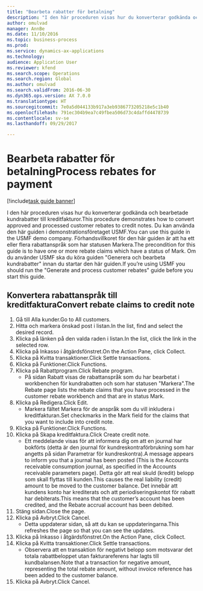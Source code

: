 ```yaml
--- 
title: "Bearbeta rabatter för betalning"
description: "I den här proceduren visas hur du konverterar godkända och bearbetade kundrabatter till kreditfakturor."
author: omulvad
manager: AnnBe
ms.date: 11/10/2016
ms.topic: business-process
ms.prod: 
ms.service: dynamics-ax-applications
ms.technology: 
audience: Application User
ms.reviewer: kfend
ms.search.scope: Operations
ms.search.region: Global
ms.author: omulvad
ms.search.validFrom: 2016-06-30
ms.dyn365.ops.version: AX 7.0.0
ms.translationtype: HT
ms.sourcegitcommit: 7e0a5d044133b917a3eb9386773205218e5c1b40
ms.openlocfilehash: 791ec304b9ea7c49fbea506d73c4daffd4478739
ms.contentlocale: sv-se
ms.lasthandoff: 09/29/2017

---
```

# <a name="process-rebates-for-payment"></a><span data-ttu-id="574a8-103">Bearbeta rabatter för betalning</span><span class="sxs-lookup"><span data-stu-id="574a8-103">Process rebates for payment</span></span>

[!include[task guide banner](../../includes/task-guide-banner.md)]

<span data-ttu-id="574a8-104">I den här proceduren visas hur du konverterar godkända och bearbetade kundrabatter till kreditfakturor.</span><span class="sxs-lookup"><span data-stu-id="574a8-104">This procedure demonstrates how to convert approved and processed customer rebates to credit notes.</span></span> <span data-ttu-id="574a8-105">Du kan använda den här guiden i demonstrationsföretaget USMF.</span><span class="sxs-lookup"><span data-stu-id="574a8-105">You can use this guide in the USMF demo company.</span></span> <span data-ttu-id="574a8-106">Förhandsvillkoret för den här guiden är att ha ett eller flera rabattanspråk som har statusen Markera.</span><span class="sxs-lookup"><span data-stu-id="574a8-106">The precondition for this guide is to have one or more rebate claims which have a status of Mark.</span></span> <span data-ttu-id="574a8-107">Om du använder USMF ska du köra guiden "Generera och bearbeta kundrabatter" innan du startar den här guiden.</span><span class="sxs-lookup"><span data-stu-id="574a8-107">If you’re using USMF you should run the "Generate and process customer rebates" guide before you start this guide.</span></span>


## <a name="convert-rebate-claims-to-credit-note"></a><span data-ttu-id="574a8-108">Konvertera rabattanspråk till kreditfaktura</span><span class="sxs-lookup"><span data-stu-id="574a8-108">Convert rebate claims to credit note</span></span>
1. <span data-ttu-id="574a8-109">Gå till Alla kunder.</span><span class="sxs-lookup"><span data-stu-id="574a8-109">Go to All customers.</span></span>
2. <span data-ttu-id="574a8-110">Hitta och markera önskad post i listan.</span><span class="sxs-lookup"><span data-stu-id="574a8-110">In the list, find and select the desired record.</span></span>
3. <span data-ttu-id="574a8-111">Klicka på länken på den valda raden i listan.</span><span class="sxs-lookup"><span data-stu-id="574a8-111">In the list, click the link in the selected row.</span></span>
4. <span data-ttu-id="574a8-112">Klicka på Inkasso i åtgärdsfönstret.</span><span class="sxs-lookup"><span data-stu-id="574a8-112">On the Action Pane, click Collect.</span></span>
5. <span data-ttu-id="574a8-113">Klicka på Kvitta transaktioner.</span><span class="sxs-lookup"><span data-stu-id="574a8-113">Click Settle transactions.</span></span>
6. <span data-ttu-id="574a8-114">Klicka på Funktioner.</span><span class="sxs-lookup"><span data-stu-id="574a8-114">Click Functions.</span></span>
7. <span data-ttu-id="574a8-115">Klicka på Rabattprogram.</span><span class="sxs-lookup"><span data-stu-id="574a8-115">Click Rebate program.</span></span>
    * <span data-ttu-id="574a8-116">På sidan Rabatt visas de rabattanspråk som du har bearbetat i workbenchen för kundrabatten och som har statusen "Markera".</span><span class="sxs-lookup"><span data-stu-id="574a8-116">The Rebate page lists the rebate claims that you have processed in the customer rebate workbench and that are in status Mark.</span></span>    
8. <span data-ttu-id="574a8-117">Klicka på Redigera.</span><span class="sxs-lookup"><span data-stu-id="574a8-117">Click Edit.</span></span>
    * <span data-ttu-id="574a8-118">Markera fältet Markera för de anspråk som du vill inkludera i kreditfakturan.</span><span class="sxs-lookup"><span data-stu-id="574a8-118">Set checkmarks in the Mark field for the claims that you want to include into credit note.</span></span>   
9. <span data-ttu-id="574a8-119">Klicka på Funktioner.</span><span class="sxs-lookup"><span data-stu-id="574a8-119">Click Functions.</span></span>
10. <span data-ttu-id="574a8-120">Klicka på Skapa kreditfaktura.</span><span class="sxs-lookup"><span data-stu-id="574a8-120">Click Create credit note.</span></span>
    * <span data-ttu-id="574a8-121">Ett meddelande visas för att informera dig om att en journal har bokförts (detta är den journal för kundreskontraförbrukning som har angetts på sidan Parametrar för kundreskontra).</span><span class="sxs-lookup"><span data-stu-id="574a8-121">A message appears to inform you that a journal has been posted (This is the Accounts receivable consumption journal, as specified in the Accounts receivable parameters page).</span></span> <span data-ttu-id="574a8-122">Detta gör att real skuld (kredit) belopp som skall flyttas till kunden.</span><span class="sxs-lookup"><span data-stu-id="574a8-122">This causes the real liability (credit) amount to be moved to the customer balance.</span></span> <span data-ttu-id="574a8-123">Det innebär att kundens konto har krediterats och att periodiseringskontot för rabatt har debiterats.</span><span class="sxs-lookup"><span data-stu-id="574a8-123">This means that the customer’s account has been credited, and the Rebate accrual account has been debited.</span></span>  
11. <span data-ttu-id="574a8-124">Stäng sidan.</span><span class="sxs-lookup"><span data-stu-id="574a8-124">Close the page.</span></span>
12. <span data-ttu-id="574a8-125">Klicka på Avbryt.</span><span class="sxs-lookup"><span data-stu-id="574a8-125">Click Cancel.</span></span>
    * <span data-ttu-id="574a8-126">Detta uppdaterar sidan, så att du kan se uppdateringarna.</span><span class="sxs-lookup"><span data-stu-id="574a8-126">This refreshes the page so that you can see the updates.</span></span>  
13. <span data-ttu-id="574a8-127">Klicka på Inkasso i åtgärdsfönstret.</span><span class="sxs-lookup"><span data-stu-id="574a8-127">On the Action Pane, click Collect.</span></span>
14. <span data-ttu-id="574a8-128">Klicka på Kvitta transaktioner.</span><span class="sxs-lookup"><span data-stu-id="574a8-128">Click Settle transactions.</span></span>
    * <span data-ttu-id="574a8-129">Observera att en transaktion för negativt belopp som motsvarar det totala rabattbeloppet utan fakturareferens har lagts till kundbalansen.</span><span class="sxs-lookup"><span data-stu-id="574a8-129">Note that a transaction for negative amount, representing the total rebate amount, without invoice reference has been added to the customer balance.</span></span>   
15. <span data-ttu-id="574a8-130">Klicka på Avbryt.</span><span class="sxs-lookup"><span data-stu-id="574a8-130">Click Cancel.</span></span>


